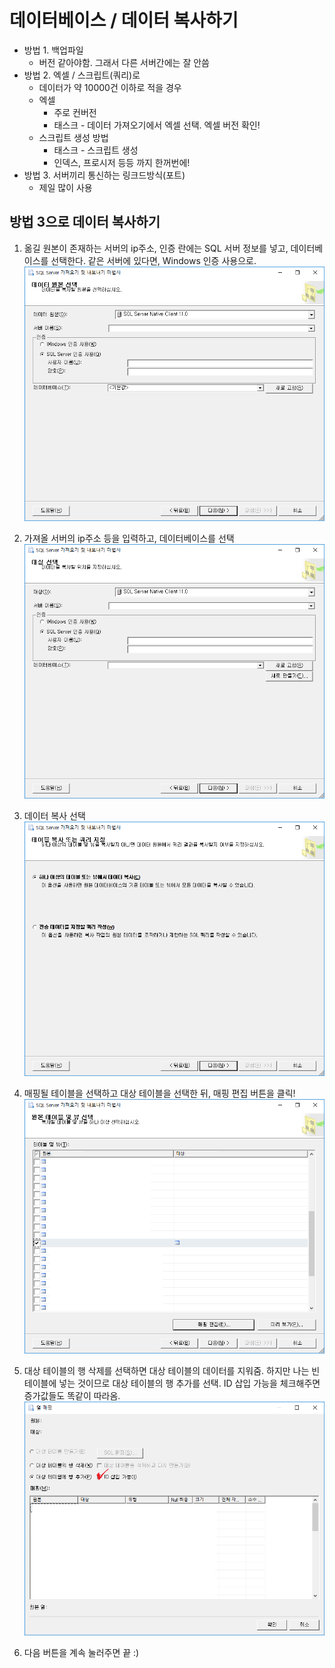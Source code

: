 # 데이터베이스 / 데이터 복사하기
- 방법 1. 백업파일
  + 버전 같아야함. 그래서 다른 서버간에는 잘 안씀
- 방법 2. 엑셀 / 스크립트(쿼리)로
  + 데이터가 약 10000건 이하로 적을 경우
  + 엑셀
    * 주로 컨버전
    * 태스크 - 데이터 가져오기에서 엑셀 선택. 엑셀 버전 확인!
  + 스크립트 생성 방법
    * 태스크 - 스크립트 생성
    * 인덱스, 프로시저 등등 까지 한꺼번에!
- 방법 3. 서버끼리 통신하는 링크드방식(포트)
  + 제일 많이 사용
## 방법 3으로 데이터 복사하기
1. 옮길 원본이 존재하는 서버의 ip주소, 인증 란에는 SQL 서버 정보를 넣고, 데이터베이스를 선택한다. 같은 서버에 있다면, Windows 인증 사용으로.
![copy_data1](../../img/copy_data/copy_data1.png "copy_data1")  

2. 가져올 서버의 ip주소 등을 입력하고, 데이터베이스를 선택
![copy_data2](../../img/copy_data/copy_data2.png "copy_data2")  

3. 데이터 복사 선택
![copy_data3](../../img/copy_data/copy_data3.png "copy_data3")  

4. 매핑될 테이블을 선택하고 대상 테이블을 선택한 뒤, 매핑 편집 버튼을 클릭!
![copy_data4](../../img/copy_data/copy_data4.png "copy_data4")  

5. 대상 테이블의 행 삭제를 선택하면 대상 테이블의 데이터를 지워줌. 하지만 나는 빈 테이블에 넣는 것이므로 대상 테이블의 행 추가를 선택. ID 삽입 가능을 체크해주면 증가값들도 똑같이 따라옴.
![copy_data5](../../img/copy_data/copy_data5.png "copy_data5")  

6. 다음 버튼을 계속 눌러주면 끝 :)
